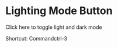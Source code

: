 <!--Lighting Mode Button-->

# Lighting Mode Button

Click here to toggle light and dark mode

Shortcut: <span class="mac-only">Command</span><span class="windows-only">ctrl</span>-3
